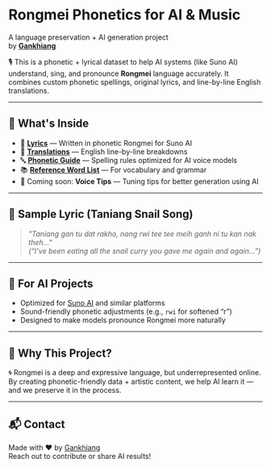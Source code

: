 # Rongmei Phonetics for AI & Music  
A language preservation + AI generation project  
by **[Gankhiang](https://www.youtube.com/@Gankhiang)**

🎙️ This is a phonetic + lyrical dataset to help AI systems (like Suno AI) understand, sing, and pronounce **Rongmei** language accurately. It combines custom phonetic spellings, original lyrics, and line-by-line English translations.

---

## 📁 What's Inside

- 🎵 [**Lyrics**](lyrics/taniang-song.md) — Written in phonetic Rongmei for Suno AI  
- 📜 [**Translations**](translations/taniang-explained.md) — English line-by-line breakdowns  
- 🔤 [**Phonetic Guide**](phonetic-guide.md) — Spelling rules optimized for AI voice models  
- 📚 [**Reference Word List**](reference/word-list.md) — For vocabulary and grammar  
- 🧠 Coming soon: **Voice Tips** — Tuning tips for better generation using AI

---

## 🔡 Sample Lyric (Taniang Snail Song)

> _"Taniang gan tu dat rakho, nang rwi tee tee meih ganh ni tu kan nak theh..."_  
> *(“I’ve been eating all the snail curry you gave me again and again…”)*

---

## 🤖 For AI Projects

- Optimized for [Suno AI](https://suno.ai) and similar platforms  
- Sound-friendly phonetic adjustments (e.g., `rwi` for softened “r”)  
- Designed to make models pronounce Rongmei more naturally

---

## 🧠 Why This Project?

🌀 Rongmei is a deep and expressive language, but underrepresented online.  
By creating phonetic-friendly data + artistic content, we help AI learn it — and we preserve it in the process.

---

## 📬 Contact  
Made with ❤️ by [Gankhiang](https://www.youtube.com/@Gankhiang)  
Reach out to contribute or share AI results!
